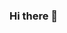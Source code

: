 ### Hi there 👋

<!--
**ethencuhk/ethencuhk** is a ✨ _special_ ✨ repository because its `README.md` (this file) appears on your GitHub profile.

Here are some ideas to get you started:

- 🔭 I’m currently working on Game Development
- 🌱 I’m currently learning Networking
- 👯 I’m looking to collaborate on fun ideas
- 🤔 I’m looking for help with my life
- 💬 Ask me about competitive programming
- 📫 How to reach me: here
- 😄 Pronouns: he
- ⚡ Fun fact: No
-->
